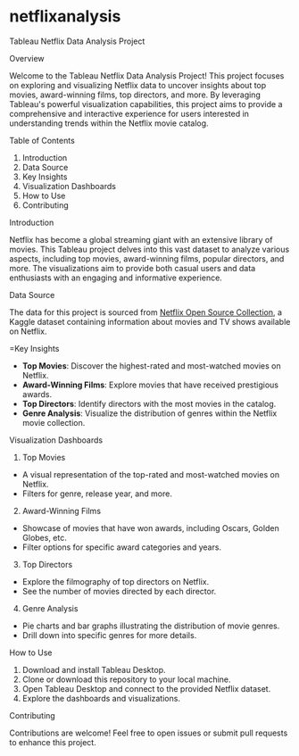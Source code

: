 # netflixanalysis

Tableau Netflix Data Analysis Project

Overview

Welcome to the Tableau Netflix Data Analysis Project! This project focuses on exploring and visualizing Netflix data to uncover insights about top movies, award-winning films, top directors, and more. By leveraging Tableau's powerful visualization capabilities, this project aims to provide a comprehensive and interactive experience for users interested in understanding trends within the Netflix movie catalog.

Table of Contents

1. Introduction
2. Data Source
3. Key Insights
4. Visualization Dashboards
5. How to Use
6. Contributing


Introduction

Netflix has become a global streaming giant with an extensive library of movies. This Tableau project delves into this vast dataset to analyze various aspects, including top movies, award-winning films, popular directors, and more. The visualizations aim to provide both casual users and data enthusiasts with an engaging and informative experience.

Data Source

The data for this project is sourced from [Netflix Open Source Collection](https://www.kaggle.com/shivamb/netflix-shows), a Kaggle dataset containing information about movies and TV shows available on Netflix.

=Key Insights

- **Top Movies**: Discover the highest-rated and most-watched movies on Netflix.
- **Award-Winning Films**: Explore movies that have received prestigious awards.
- **Top Directors**: Identify directors with the most movies in the catalog.
- **Genre Analysis**: Visualize the distribution of genres within the Netflix movie collection.

Visualization Dashboards

1. Top Movies

- A visual representation of the top-rated and most-watched movies on Netflix.
- Filters for genre, release year, and more.

2. Award-Winning Films

- Showcase of movies that have won awards, including Oscars, Golden Globes, etc.
- Filter options for specific award categories and years.

3. Top Directors

- Explore the filmography of top directors on Netflix.
- See the number of movies directed by each director.

4. Genre Analysis

- Pie charts and bar graphs illustrating the distribution of movie genres.
- Drill down into specific genres for more details.

How to Use

1. Download and install Tableau Desktop.
2. Clone or download this repository to your local machine.
3. Open Tableau Desktop and connect to the provided Netflix dataset.
4. Explore the dashboards and visualizations.

Contributing

Contributions are welcome! Feel free to open issues or submit pull requests to enhance this project.



